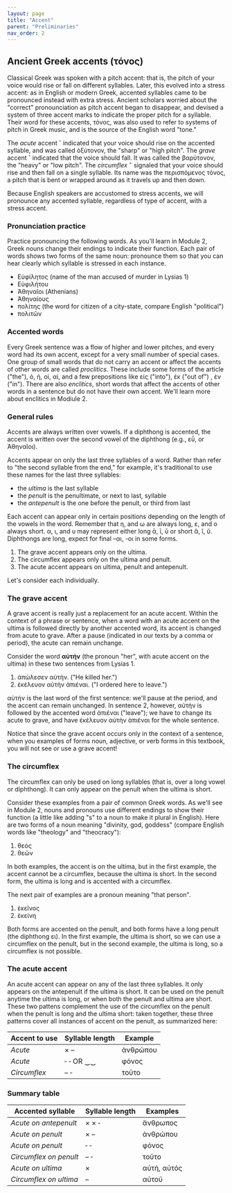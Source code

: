 ```yaml
---
layout: page
title: "Accent"
parent: "Preliminaries"
nav_order: 2
---
```


## Ancient Greek accents (τόνος)

Classical Greek was spoken with a pitch accent: that is, the pitch of your voice would rise or fall on different syllables. Later, this evolved into a stress accent: as in English or modern Greek, accented syllables came to be pronounced instead with extra stress.  Ancient scholars worried about the "correct" pronounciation as pitch accent began to disappear, and devised a system of three accent marks to indicate the proper pitch for a syllable. Their word for these accents, τόνος, was also used to refer to systems of pitch in Greek music, and is the source of the English word "tone."

The *acute* accent **´** indicated that your voice should rise on the accented syllable, and was called ὀξύτονον, the "sharp" or "high pitch".  The *grave* accent  **`** indicated that the voice should fall.  It was called the βαρύτονον, the "heavy" or "low pitch". The *circumflex*  **˜**  signaled that your voice should rise and then fall on a single syllable. Its name was the περισπόμενος τόνος, a pitch that is bent or wrapped around as it travels up and then down.

Because English speakers are accustomed to stress accents, we will pronounce any accented syllable, regardless of type of accent, with a stress accent.
 
### Pronunciation practice

Practice pronouncing the following words. As you'll learn in Module 2, Greek nouns change their endings to indicate their function. Each 
pair of words shows two forms of the same noun: pronounce them so that you can hear clearly which syllable is stressed in each instance.

- Εὐφίλητος (name of the man accused of murder in Lysias 1)
- Εὐφιλήτου
- Ἀθηναῖοι (Athenians)
- Ἀθηναίους
- πολίτης (the word for citizen of a city-state, compare English "political")
- πολιτῶν 



### Accented words

Every Greek sentence was a flow of higher and lower pitches, and every word had its own accent, except for a very small number of special cases.  One group of small words that do not carry an accent or affect the accents of other words are called *proclitics.*  These include some forms of the article ("the"), ὁ, ἡ, οἱ, αἱ, and a few prepositions like εἰς ("into"), ἐκ ("out of") , ἐν ("in"). There are also *enclitics*, short words that affect the accents of other words in a sentence but do not have their own accent.  We'll learn more about enclitics in Modiule 2.


### General rules

Accents are always written over vowels. If a diphthong is accented, the accent is written over the second vowel of the diphthong (e.g., εὖ, or Ἀθηναῖοι). 

Accents appear on only the last three syllables of a word. Rather than refer to "the second syllable from the end," for example, it's traditional to use these names for the last three syllables: 

- 	the *ultima* is the last syllable
-	the *penult* is the penultimate, or next to last, syllable
-	the *antepenult* is the one before the penult, or third from last

Each accent can appear only in certain positions depending on the length of the vowels in the word.  Remember that η, and ω are always long, ε, and ο always short. α, ι, and υ may represent either long ᾱ, ῑ, ῡ or short ᾰ, ῐ, ῠ. Diphthongs are long, expect for final –αι, -οι in some forms. 



1. The grave accent appears only on the ultima.
2. The circumflex appears only on the ultima and penult.
3. The acute accent appears on ultima, penult and antepenult.

Let's consider each individually.


### The grave accent


A grave accent is really just a replacement for an acute accent.  Within the context of a phrase or sentence, when a word with an acute accent on the ultima is followed directly by another accented word, its accent is changed from acute to grave.  After a pause (indicated in our texts by a comma or period), the acute can remain unchange.

Consider the word **αὐτήν** (the pronoun "her", with acute accent on the ultima) in these two sentences from Lysias 1. 

1. ἀπώλεσεν αὐτήν. ("He killed her.")  
2. ἐκέλευον αὐτὴν ἀπιέναι. ("I ordered here to leave.")

αὐτήν is the last word of the first sentence: we'll pause at the period, and the accent can remain unchanged.  In sentence 2, however, αὐτήν is followed by the accented word ἀπιέναι ("leave"); we have to change its acute to grave, and have ἐκέλευον αὐτὴν ἀπιέναι for the whole sentence.


Notice that since the grave accent occurs only in the context of a sentence, when you examples of forms noun, adjective, or verb forms in this textbook, you will not see or use a grave accent!


### The circumflex

The circumflex can only be used on long syllables (that is, over a long vowel or diphthong).  It can only appear on the penult when the ultima is short.  

Consider these examples from a pair of common Greek words.  As we'll see in Module 2, nouns and pronouns use different endings to show their function (a little like adding "s" to a noun to make it plural in English).  Here are two forms of a noun meaning "divinity, god, goddess" (compare English words like "theology" and "theocracy"):


1. θεός
2. θεῶν

In both examples, the accent is on the ultima, but in the first example, the accent cannot be a circumflex, because the ultima is short. In the second form, the ultima is long and is accented with a circumflex.


The next pair of examples are a pronoun meaning "that person". 

1. ἐκεῖνος
2. ἐκείνη

 Both forms are accented on the penult, and both forms have a long penult (the diphthong ει).  In the first example, the ultima is short, so we can use a circumflex on the penult, but in the second example, the ultima is long, so a circumflex is not possible.


### The acute accent


An acute accent can appear on any of the last three syllables.  It only appears on the antepenult if the ultima is short.  It can be used on the penult anytime the ultima is long, or when both the penult and ultima are short.  These two pattens complement the use of the circumflex on the penult when the penult is long and the ultima short: taken together, these three patterns cover all instances of accent on the penult, as summarized here:


| Accent to use | Syllable length | Example |
| ---- | ---- | ---- |
| *Acute* | ×  –  |  ἀνθρώπου |
| *Acute* | ⏑ ⏑  OR ‿‿| φόνος  |
| *Circumflex* |    – ⏑  | τοῦτο | 


### Summary table


| Accented syllable | Syllable length | Examples |
| ---- | ---- | ---- |
| *Acute on antepenult* | × × ⏑   | ἄνθρωπος |
| *Acute on penult* |  ×  –  |  ἀνθρώπου |
| *Acute on penult* |  ⏑ ⏑  | φόνος  |
| *Circumflex on penult* |    – ⏑  | τοῦτο | 
| *Acute on ultima* |     ×  | αὐτή, αὐτός   |
| *Circumflex on ultima* |     –  | αὐτοῦ |